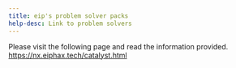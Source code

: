 ```yaml
---
title: eip's problem solver packs
help-desc: Link to problem solvers
---
```


Please visit the following page and read the information provided.
https://nx.eiphax.tech/catalyst.html
